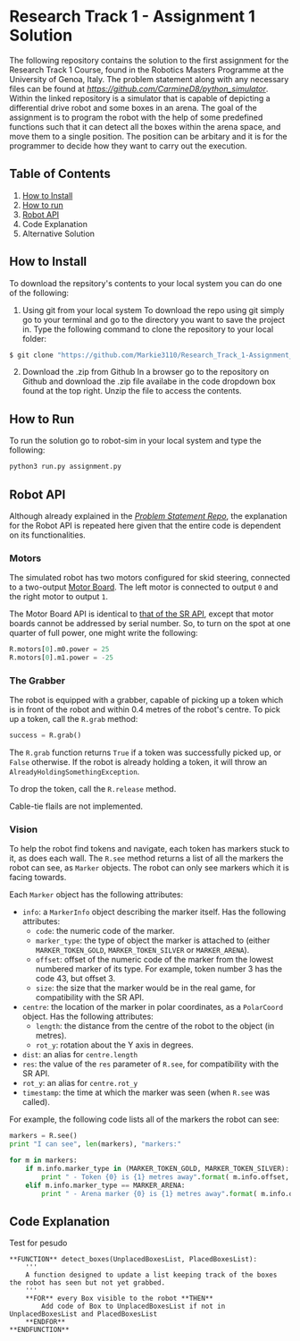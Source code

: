 Research Track 1 - Assignment 1 Solution
================================
The following repository contains the solution to the first assignment for the Research Track 1 Course, found in the Robotics Masters Programme at the University of Genoa, Italy. The problem statement along with any necessary files can be found at *https://github.com/CarmineD8/python_simulator*. Within the linked repository is a simulator that is capable of depicting a differential drive robot and some boxes in an arena. The goal of the assignment is to program the robot with the help of some predefined functions such that it can detect all the boxes within the arena space, and move them to a single position. The position can be arbitary and it is for the programmer to decide how they want to carry out the execution.

Table of Contents
----------------------
1. [How to Install](https://github.com/Markie3110/Research_Track_1-Assignment_1/tree/master#how-to-install)
2. [How to run](https://github.com/Markie3110/Research_Track_1-Assignment_1/tree/master#how-to-run)
3. [Robot API](https://github.com/Markie3110/Research_Track_1-Assignment_1/tree/master#robot-api)
4. Code Explanation
5. Alternative Solution

How to Install
----------------------
To download the repsitory's contents to your local system you can do one of the following:

1. Using git from your local system
To download the repo using git simply go to your terminal and go to the directory you want to save the project in. Type the following command to clone the repository to your local folder:
```bash
$ git clone "https://github.com/Markie3110/Research_Track_1-Assignment_1"
```

2. Download the .zip from Github
In a browser go to the repository on Github and download the .zip file availabe in the code dropdown box found at the top right. Unzip the file to access the contents.

How to Run
----------------------
To run the solution go to robot-sim in your local system and type the following:
```bash
python3 run.py assignment.py
```

Robot API
---------

Although already explained in the *[Problem Statement Repo](https://github.com/CarmineD8/python_simulator)*, the explanation for the Robot API is repeated here given that the entire code is dependent on its functionalities. 

### Motors ###

The simulated robot has two motors configured for skid steering, connected to a two-output [Motor Board](https://studentrobotics.org/docs/kit/motor_board). The left motor is connected to output `0` and the right motor to output `1`.

The Motor Board API is identical to [that of the SR API](https://studentrobotics.org/docs/programming/sr/motors/), except that motor boards cannot be addressed by serial number. So, to turn on the spot at one quarter of full power, one might write the following:

```python
R.motors[0].m0.power = 25
R.motors[0].m1.power = -25
```

### The Grabber ###

The robot is equipped with a grabber, capable of picking up a token which is in front of the robot and within 0.4 metres of the robot's centre. To pick up a token, call the `R.grab` method:

```python
success = R.grab()
```

The `R.grab` function returns `True` if a token was successfully picked up, or `False` otherwise. If the robot is already holding a token, it will throw an `AlreadyHoldingSomethingException`.

To drop the token, call the `R.release` method.

Cable-tie flails are not implemented.

### Vision ###

To help the robot find tokens and navigate, each token has markers stuck to it, as does each wall. The `R.see` method returns a list of all the markers the robot can see, as `Marker` objects. The robot can only see markers which it is facing towards.

Each `Marker` object has the following attributes:

* `info`: a `MarkerInfo` object describing the marker itself. Has the following attributes:
  * `code`: the numeric code of the marker.
  * `marker_type`: the type of object the marker is attached to (either `MARKER_TOKEN_GOLD`, `MARKER_TOKEN_SILVER` or `MARKER_ARENA`).
  * `offset`: offset of the numeric code of the marker from the lowest numbered marker of its type. For example, token number 3 has the code 43, but offset 3.
  * `size`: the size that the marker would be in the real game, for compatibility with the SR API.
* `centre`: the location of the marker in polar coordinates, as a `PolarCoord` object. Has the following attributes:
  * `length`: the distance from the centre of the robot to the object (in metres).
  * `rot_y`: rotation about the Y axis in degrees.
* `dist`: an alias for `centre.length`
* `res`: the value of the `res` parameter of `R.see`, for compatibility with the SR API.
* `rot_y`: an alias for `centre.rot_y`
* `timestamp`: the time at which the marker was seen (when `R.see` was called).

For example, the following code lists all of the markers the robot can see:

```python
markers = R.see()
print "I can see", len(markers), "markers:"

for m in markers:
    if m.info.marker_type in (MARKER_TOKEN_GOLD, MARKER_TOKEN_SILVER):
        print " - Token {0} is {1} metres away".format( m.info.offset, m.dist )
    elif m.info.marker_type == MARKER_ARENA:
        print " - Arena marker {0} is {1} metres away".format( m.info.offset, m.dist )
```

Code Explanation
----------------------
Test for pesudo
```
**FUNCTION** detect_boxes(UnplacedBoxesList, PlacedBoxesList):
	'''
	A function designed to update a list keeping track of the boxes the robot has seen but not yet grabbed.
	'''
	**FOR** every Box visible to the robot **THEN**
		Add code of Box to UnplacedBoxesList if not in UnplacedBoxesList and PlacedBoxesList
	**ENDFOR**
**ENDFUNCTION**
```
